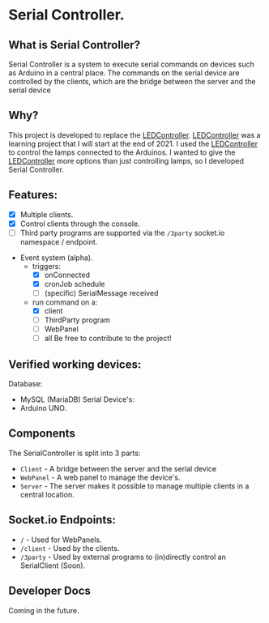 # Serial Controller.

## What is Serial Controller?
Serial Controller is a system to execute serial commands on devices such as Arduino in a central place.
The commands on the serial device are controlled by the clients, which are the bridge between the server and the serial device

## Why?
This project is developed to replace the [LEDController](https://github.com/CrazyVinc/LED-Controller).
[LEDController](https://github.com/CrazyVinc/LED-Controller) was a learning project that I will start at the end of 2021. I used the [LEDController](https://github.com/CrazyVinc/LED-Controller) to control the lamps connected to the Arduinos.
I wanted to give the [LEDController](https://github.com/CrazyVinc/LED-Controller) more options than just controlling lamps, so I developed Serial Controller.
## Features:
- [x] Multiple clients.
- [x] Control clients through the console.
- [ ] Third party programs are supported via the `/3party` socket.io namespace / endpoint.
- Event system (alpha).
   - triggers:
        - [x] onConnected
        - [x] cronJob schedule
        - [ ] (specific) SerialMessage received
    - run command on a:
        - [x] client
        - [ ] ThirdParty program
        - [ ] WebPanel
        - [ ] all
Be free to contribute to the project!

## Verified working devices:
Database: 
- MySQL (MariaDB)
Serial Device's:
- Arduino UNO.

## Components
The SerialController is split into 3 parts:
- `Client` - A bridge between the server and the serial device
- `WebPanel` - A web panel to manage the device's.
- `Server` - The server makes it possible to manage multiple clients in a central location.


## Socket.io Endpoints:
- `/` - Used for WebPanels.
- `/client` - Used by the clients.
- `/3party` - Used by external programs to (in)directly control an SerialClient (Soon).

## Developer Docs
Coming in the future.